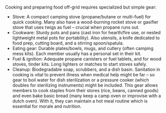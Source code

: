 Cooking and preparing food off-grid requires specialized but simple gear:  
- Stove: A compact camping stove (propane/butane or multi-fuel) for quick cooking. Many also have a wood-burning rocket stove or gasifier stove that uses twigs as fuel – crucial when propane runs out.  
- Cookware: Sturdy pots and pans (cast iron for hearth/fire use, or nested lightweight metal pots for portability). Also utensils, a knife dedicated to food prep, cutting board, and a stirring spoon/spatula.  
- Eating gear: Durable plates/bowls, mugs, and cutlery (often camping mess kits). Each member usually has a personal set in their kit.  
- Fuel & ignition: Adequate propane canisters or fuel tablets, and for wood stoves, tinder kits. Long lighters or matches to start stoves safely.  
- Cleanup: Biodegradable soap, scrubbers, and a dish basin. Sanitation in cooking is vital to prevent illness when medical help might be far – so gear to boil water for dish sterilization or a pressure cooker (which doubles for sterilizing instruments) might be included.
This gear allows members to cook staples from their stores (rice, beans, canned goods) and even bake basic bread (many keep a camp oven or improvise with a dutch oven). With it, they can maintain a hot meal routine which is essential for morale and nutrition.